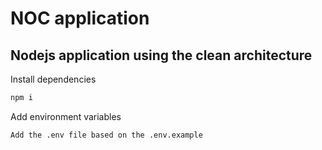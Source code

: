 # NOC application

## Nodejs application using the clean architecture

Install dependencies

```bash
npm i
```

Add environment variables

```bash
Add the .env file based on the .env.example
```

